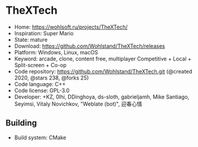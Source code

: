 # TheXTech

- Home: https://wohlsoft.ru/projects/TheXTech/
- Inspiration: Super Mario
- State: mature
- Download: https://github.com/Wohlstand/TheXTech/releases
- Platform: Windows, Linux, macOS
- Keyword: arcade, clone, content free, multiplayer Competitive + Local + Split-screen + Co-op
- Code repository: https://github.com/Wohlstand/TheXTech.git (@created 2020, @stars 238, @forks 25)
- Code language: C++
- Code license: GPL-3.0
- Developer: +KZ, 0lhi, DDinghoya, ds-sloth, gabrieljamh, Mike Santiago, Seyimsi, Vitaly Novichkov, "Weblate (bot)", 迎春心情

## Building

- Build system: CMake
